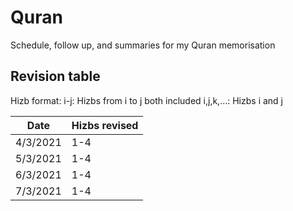 # Quran
Schedule, follow up, and summaries for my Quran memorisation

## Revision table

Hizb format:
i-j: Hizbs from i to j both included
i,j,k,...: Hizbs i and j

Date | Hizbs revised
-----|--------------
4/3/2021 | 1-4
5/3/2021 | 1-4
6/3/2021 | 1-4
7/3/2021 | 1-4